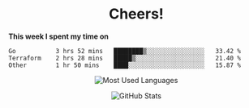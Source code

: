 <h1 align="center">Cheers!</h1>

**This week I spent my time on**
<!--START_SECTION:waka-->

```text
Go           3 hrs 52 mins   ████████▒░░░░░░░░░░░░░░░░   33.42 %
Terraform    2 hrs 28 mins   █████▒░░░░░░░░░░░░░░░░░░░   21.40 %
Other        1 hr 50 mins    ████░░░░░░░░░░░░░░░░░░░░░   15.87 %
```

<!--END_SECTION:waka-->

<p align="center"><img src="https://github-readme-stats.vercel.app/api/top-langs/?username=thnkrn&layout=compact&hide=html&theme=tokyonight" alt="Most Used Languages" /></p>

<p align="center"><img src="https://github-readme-stats.vercel.app/api?username=thnkrn&show_icons=true&count_private=true&theme=tokyonight" alt="GitHub Stats" /></p>

<!-- <p align="center"><a href="https://wakatime.com"><img src="https://wakatime.com/share/@thnkrn/40092326-d1bd-471b-89da-9a7c63939402.png" /></p>
 -->
